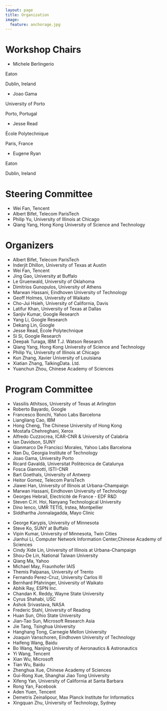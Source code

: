 ```yaml
---
layout: page
title: Organization
image:
  feature: anchorage.jpg
---
```



Workshop Chairs
==========
* Michele Berlingerio 

Eaton  

Dublin, Ireland

* Joao Gama  

University of Porto  

Porto, Portugal

* Jesse Read  

École Polytechnique  

Paris, France

* Eugene Ryan  

Eaton  

Dublin, Ireland

Steering Committee
==========
* Wei Fan, Tencent
* Albert Bifet, Telecom ParisTech
* Philip Yu, University of Illinois at Chicago
* Qiang Yang, Hong Kong University of Science and Technology

Organizers
==========
* Albert Bifet, Telecom ParisTech
* Inderjit Dhillon, University of Texas at Austin 
* Wei Fan, Tencent
* Jing Gao, University at Buffalo
* Le Gruenwald, University of Oklahoma
* Dimitrios Gunopulos, University of Athens
* Marwan Hassani, Eindhoven University of Technology   
* Geoff Holmes, University of Waikato
* Cho-Jui Hsieh, University of California, Davis 
* Latifur Khan, University of Texas at Dallas
* Sanjiv Kumar, Google Research
* Yang Li, Google Research
* Dekang Lin, Google
* Jesse Read, École Polytechnique
* Si Si, Google Research 
* Deepak Turaga, IBM T.J. Watson Research
* Qiang Yang, Hong Kong University of Science and Technology
* Philip Yu, University of Illinois at Chicago
* Kun Zhang, Xavier University of Louisiana
* Xiatian Zhang, TalkingData. Ltd.
* Yuanchun Zhou, Chinese Academy of Sciences

Program Committee
==========

* Vassilis Athitsos, University of Texas at Arlington
* Roberto Bayardo, Google
* Francesco Bonchi, Yahoo Labs Barcelona
* Liangliang Cao, IBM
* Hong Cheng, The Chinese University of Hong Kong
* Mostafa Chehreghani, Xerox
* Alfredo Cuzzocrea, ICAR-CNR & University of Calabria
* Ian Davidson, SUNY
* Gianmarco De Francisci Morales, Yahoo Labs Barcelona
* Nan Du, Georgia Institute of Technology
* Joao Gama, University Porto
* Ricard Gavaldà, Universitat Politècnica de Catalunya
* Fosca Giannotti, ISTI-CNR
* Bart Goethals, University of Antwerp
* Heitor Gomez, Telecom ParisTech
* Jiawei Han, University of Illinois at Urbana-Champaign
* Marwan Hassani, Eindhoven University of Technology
* Georges Hebrail, Electricité de France - EDF R&D
* Steven C.H. Hoi, Nanyang Technological University
* Dino Ienco, UMR TETIS, Irstea, Montpellier
* Siddhartha Jonnalagadda, Mayo Clinic
<!-- * Murat Kantarcioglu, University of Texas at Dallas -->
* George Karypis, University of Minnesota
* Steve Ko, SUNY at Buffalo
* Vipin Kumar, University of Minnesota, Twin Cities
* Jianhui Li, Computer Network Information Center,Chinese Academy of Sciences
* Cindy Xide Lin, University of Illinois at Urbana-Champaign
* Shou-De Lin, National Taiwan University
* Qiang Ma, Yahoo
* Michael May, Fraunhofer IAIS
* Themis Palpanas, University of Trento
* Fernando Perez-Cruz, University Carlos III
* Bernhard Pfahringer, University of Waikato
* Abhik Ray, ESPN Inc.
* Chandan K. Reddy, Wayne State University
* Cyrus Shahabi, USC
* Ashok Srivastava, NASA
* Frederic Stahl, University of Reading
* Huan Sun, Ohio State University
* Jian-Tao Sun, Microsoft Research Asia
* Jie Tang, Tsinghua University
* Hanghang Tong, Carnegie Mellon University
* Joaquin Vanschoren, Eindhoven University of Technology
* Haifeng Wang, Baidu
* Bo Wang, Nanjing University of Aeronautics & Astronautics
* Yi Wang, Tencent
* Xian Wu, Microsoft
* Tian Wu, Baidu
* Zhenghua Xue, Chinese Academy of Sciences
* Gui-Rong Xue, Shanghai Jiao Tong University
* Xifeng Yan, University of California at Santa Barbara
* Rong Yan, Facebook
* Aden Yuen, Tencent
* Demetris Zeinalipour, Max Planck Institute for Informatics
* Xingquan Zhu, University of Technology, Sydney

